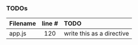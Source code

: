 ### TODOs
| Filename | line # | TODO
|:------|:------:|:------
| app.js | 120 | write this as a directive